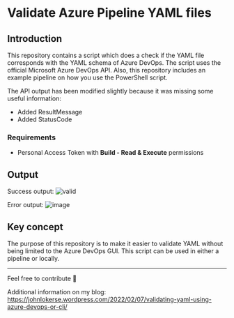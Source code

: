# Validate Azure Pipeline YAML files

Introduction
---
This repository contains a script which does a check if the YAML file corresponds with the YAML schema of Azure DevOps. The script uses the official Microsoft Azure DevOps API. Also, this repository includes an example pipeline on how you use the PowerShell script.

The API output has been modified slightly because it was missing some useful information:
* Added ResultMessage
* Added StatusCode

### Requirements
* Personal Access Token with **Build - Read & Execute** permissions

Output
---
Success output:
![valid](https://user-images.githubusercontent.com/3514513/165293090-38d21506-74c8-4a64-8b3a-4d364fec56b2.png)

Error output:
![image](https://user-images.githubusercontent.com/3514513/165293036-8876cea6-699f-43d8-b60d-1c057891c733.png)

Key concept
---
The purpose of this repository is to make it easier to validate YAML without being limited to the Azure DevOps GUI. This script can be used in either a pipeline or locally.

---
Feel free to contribute 🙂

Additional information on my blog: https://johnlokerse.wordpress.com/2022/02/07/validating-yaml-using-azure-devops-or-cli/
